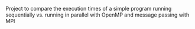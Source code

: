 Project to compare the execution times of a simple program running sequentially vs. running in parallel with OpenMP and message passing with MPI
